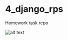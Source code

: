 # 4_django_rps

Homework task repo

![alt text](https://store-images.s-microsoft.com/image/apps.54891.67080588120027755.4bd5992f-572a-4300-ae6d-7a9974f83901.59c75f79-8d0d-439e-aafd-a9eb16be8139?mode=scale&q=90&h=1080&w=1920&format=jpg)
